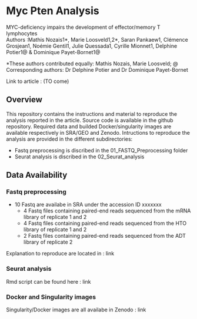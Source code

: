 # Myc Pten Analysis
MYC-deficiency impairs the development of effector/memory T lymphocytes<br/>
Authors :Mathis Nozais1*, Marie Loosveld1,2*, Saran Pankaew1, Clémence Grosjean1, Noémie Gentil1, Julie Quessada1, Cyrille Mionnet1, Delphine Potier1@ & Dominique Payet-Bornet1@

*These authors contributed equally: Mathis Nozais, Marie Loosveld; @ Corresponding authors: Dr Delphine Potier and Dr Dominique Payet-Bornet

Link to article : (TO come)
## Overview
This repository contains the instructions and material to reproduce the analysis reported in the article. Source code is available in the github repository. Required data and builded Docker/singularity images are available respectively in SRA/GEO and Zenodo. Intructions to reproduce the analysis are provided in the different subdirectories:

- Fastq preprocessing is discribed in the 01_FASTQ_Preprocessing folder
- Seurat analysis is discribed in the 02_Seurat_analysis

## Data Availability
### Fastq preprocessing
- 10 Fastq are availabe in SRA under the accession ID xxxxxxx
  - 4 Fastq files containing paired-end reads sequenced from the mRNA library of replicate 1 and 2
  - 4 Fastq files containing paired-end reads sequenced from the HTO library of replicate 1 and 2
  - 2 Fastq files containing paired-end reads sequenced from the ADT library of replicate 2

Explanation to reproduce are located in : link
### Seurat analysis
Rmd script can be found here : link


### Docker and Singularity images
Singularity/Docker images are all availabe in Zenodo : link
